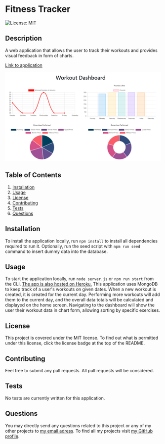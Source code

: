 # Fitness Tracker

[![License: MIT](https://img.shields.io/badge/License-MIT-yellow.svg)](https://opensource.org/licenses/MIT)

## Description

A web application that allows the user to track their workouts and provides visual feedback in form of charts.

[Link to application](https://afternoon-oasis-31654.herokuapp.com/)

![Fitness Tracker Screenshot](https://github.com/nikolaybutnik/fitness-tracker/blob/main/public/assets/img/fitness-tracker-screenshot.png?raw=true)

## Table of Contents

1. [Installation](#Installation)
2. [Usage](#Usage)
3. [License](#License)
4. [Contributing](#Contributing)
5. [Tests](#Tests)
6. [Questions](#Questions)

## Installation

To install the application locally, run `npm install` to install all dependencies required to run it. Optionally, run the seed script with `npm run seed` command to insert dummy data into the database.

## Usage

To start the application locally, run `node server.js` or `npm run start` from the CLI. [The app is also hosted on Heroku.](https://afternoon-oasis-31654.herokuapp.com/)
This application uses MongoDB to keep track of a user's workouts on given dates. When a new workout is created, it is created for the current day. Performing more workouts will add them to the current day, and the overall data totals will be calculated and displayed on the home screen. Navigating to the dashboard will show the user their workout data in chart form, allowing sorting by specific exercises.

## License

This project is covered under the MIT license. To find out what is permitted under this license, click the license badge at the top of the README.

## Contributing

Feel free to submit any pull requests. All pull requests will be considered.

## Tests

No tests are currently written for this application.

## Questions

You may directly send any questions related to this project or any of my other projects to [my email adress](mailto:btnk.nik@gmail.com). To find all my projects visit [my GitHub profile](https://github.com/nikolaybutnik).
